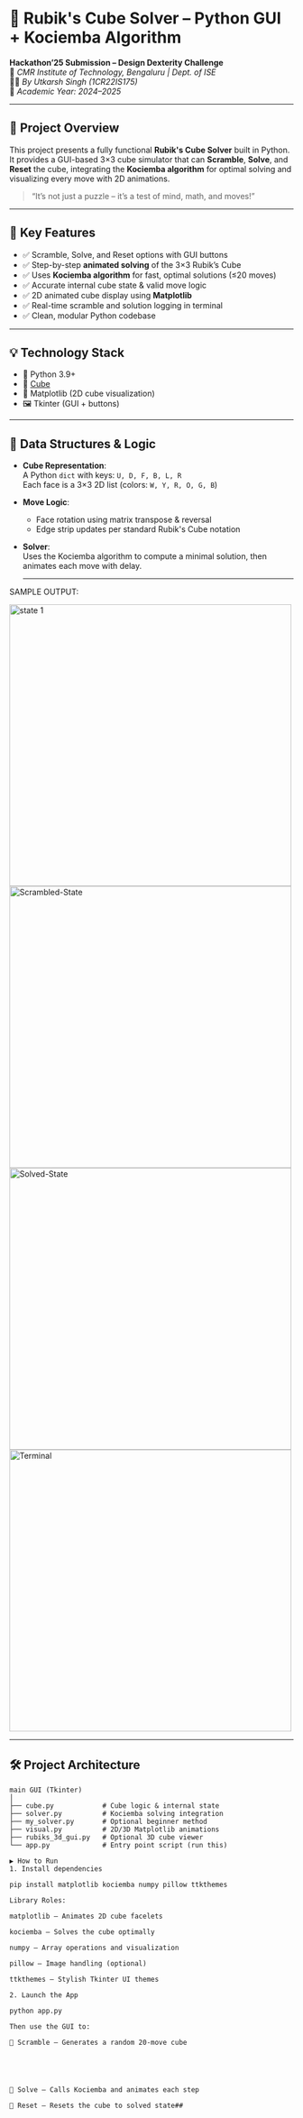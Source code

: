 # 🧩 Rubik's Cube Solver – Python GUI + Kociemba Algorithm

**Hackathon’25 Submission – Design Dexterity Challenge**  
📍 *CMR Institute of Technology, Bengaluru | Dept. of ISE*  
👨‍💻 *By Utkarsh Singh (1CR22IS175)*  
📅 *Academic Year: 2024–2025*

---

## 🧠 Project Overview

This project presents a fully functional **Rubik's Cube Solver** built in Python.  
It provides a GUI-based 3×3 cube simulator that can **Scramble**, **Solve**, and **Reset** the cube, integrating the **Kociemba algorithm** for optimal solving and visualizing every move with 2D animations.

> “It’s not just a puzzle – it’s a test of mind, math, and moves!”

---

## 🧩 Key Features

- ✅ Scramble, Solve, and Reset options with GUI buttons  
- ✅ Step-by-step **animated solving** of the 3×3 Rubik’s Cube  
- ✅ Uses **Kociemba algorithm** for fast, optimal solutions (≤20 moves)  
- ✅ Accurate internal cube state & valid move logic  
- ✅ 2D animated cube display using **Matplotlib**  
- ✅ Real-time scramble and solution logging in terminal  
- ✅ Clean, modular Python codebase  

---

## 💡 Technology Stack

- 🐍 Python 3.9+
- 🎯 [Cube](https://github.com/Anoymous786/cube.git)
- 🎨 Matplotlib (2D cube visualization)
- 🖼 Tkinter (GUI + buttons)

---

## 🧠 Data Structures & Logic

- **Cube Representation**:  
  A Python `dict` with keys: `U, D, F, B, L, R`  
  Each face is a 3×3 2D list (colors: `W, Y, R, O, G, B`)
  
- **Move Logic**:  
  - Face rotation using matrix transpose & reversal  
  - Edge strip updates per standard Rubik's Cube notation  

- **Solver**:  
  Uses the Kociemba algorithm to compute a minimal solution, then animates each move with delay.

  ---

SAMPLE OUTPUT:

<img width="500" height="500" alt="state 1" src="https://github.com/user-attachments/assets/dd6761fe-0d5d-444b-aa0a-fa21952d506b" />
<img width="500" height="500" alt="Scrambled-State" src="https://github.com/user-attachments/assets/7d1f7f61-4076-47e9-8b87-e621292ee29e" />
<img width="500" height="500" alt="Solved-State" src="https://github.com/user-attachments/assets/a90f180f-63e1-4149-b7fe-badeead648cd" />
<img width="500" height="500" alt="Terminal" src="https://github.com/user-attachments/assets/43e80a38-f55e-44c5-b7b4-5698caf0748e" />



---

## 🛠️ Project Architecture

```text
main GUI (Tkinter)
│
├── cube.py            # Cube logic & internal state
├── solver.py          # Kociemba solving integration
├── my_solver.py       # Optional beginner method
├── visual.py          # 2D/3D Matplotlib animations
├── rubiks_3d_gui.py   # Optional 3D cube viewer
└── app.py             # Entry point script (run this)

▶️ How to Run
1. Install dependencies

pip install matplotlib kociemba numpy pillow ttkthemes

Library Roles:

matplotlib – Animates 2D cube facelets

kociemba – Solves the cube optimally

numpy – Array operations and visualization

pillow – Image handling (optional)

ttkthemes – Stylish Tkinter UI themes

2. Launch the App

python app.py

Then use the GUI to:

🔀 Scramble — Generates a random 20-move cube





🧠 Solve — Calls Kociemba and animates each step

🔄 Reset — Resets the cube to solved state##


